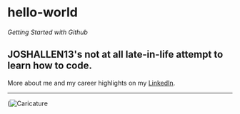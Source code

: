 # hello-world

*Getting Started with Github*

## JOSHALLEN13's not at all late-in-life attempt to learn how to code.

More about me and my career highlights on my [LinkedIn](https://www.linkedin.com/in/joshallen13).

---

(![Caricature](https://github.com/joshallen13/hello-world/assets/33143443/d7739401-d9db-4a14-a462-0f51aee40983)
